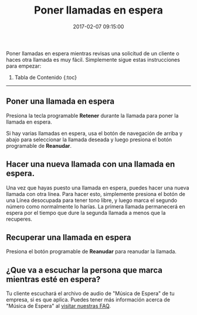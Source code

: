 ﻿---
layout: post
title:  Poner llamadas en espera
date:   2017-02-07 09:15:00
country: [Colombia]
language: [Spanish]
locale: [co-es]
category: [wework]
tags: [end-user-features, calling, wework]
---

Poner llamadas en espera mientras revisas una solicitud de un cliente o haces otra llamada es muy fácil. Simplemente sigue estas instrucciones para empezar:

1. Tabla de Contenido
{:toc}
* * *

## Poner una llamada en espera

Presiona la tecla programable **Retener** durante la llamada para poner la llamada en espera. 

Si hay varias llamadas en espera, usa el botón de navegación de arriba y abajo para seleccionar la llamada deseada y luego presiona el botón programable de **Reanudar**.

## Hacer una nueva llamada con una llamada en espera.

Una vez que hayas puesto una llamada en espera, puedes hacer una nueva llamada con otra línea. Para hacer esto, simplemente presiona el botón de una Línea desocupada para tener tono libre, y luego marca el segundo número como normalmente lo harías. La primera llamada permanecerá en espera por el tiempo que dure la segunda llamada a menos que la recuperes.

## Recuperar una llamada en espera

Presiona el botón programable de **Reanudar** para reanudar la llamada.

## ¿Que va a escuchar la persona que marca mientras esté en espera?

Tu cliente escuchará el archivo de audio de "Música de Espera" de tu empresa, si es que aplica. Puedes tener más información acerca de "Música de Espera" al [visitar nuestras FAQ](/co/es/music-on-hold).